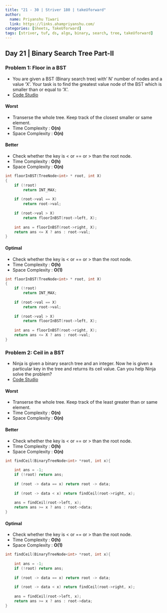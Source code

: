 ```yaml
---
title: "21 - 30 | Striver 180 | takeUforward"
author:
  name: Priyanshu Tiwari
  link: https://links.ahampriyanshu.com/
categories: [Sheets, TakeUforward]
tags: [striver, tuf, ds, algo, binary, search, tree, takeUforward]
---
```


## Day 21 | Binary Search Tree Part-II

### Problem 1: Floor in a BST

* You are given a BST (Binary search tree) with’ N’ number of nodes and a value ‘X’. Your task is to find the greatest value node of the BST which is smaller than or equal to ‘X’.
* [Code Studio](https://www.codingninjas.com/codestudio/problems/920457)

#### Worst

* Transerse the whole tree. Keep track of the closest smaller or same element.
* Time Complexity : **O(n)**
* Space Complexity : **O(n)**

#### Better

* Check whether the key is < or == or > than the root node.
* Time Complexity : **O(h)** 
* Space Complexity : **O(n)**

```cpp
int floorInBST(TreeNode<int> * root, int X)
{
    if (!root)
        return INT_MAX;
 
    if (root->val == X)
        return root->val;
 
    if (root->val > X)
        return floorInBST(root->left, X);
 
    int ans = floorInBST(root->right, X);
    return ans <= X ? ans : root->val;
}
```

#### Optimal 

* Check whether the key is < or == or > than the root node.
* Time Complexity : **O(h)** 
* Space Complexity : **O(1)**

```cpp
int floorInBST(TreeNode<int> * root, int X)
{
    if (!root)
        return INT_MAX;
 
    if (root->val == X)
        return root->val;
 
    if (root->val > X)
        return floorInBST(root->left, X);
 
    int ans = floorInBST(root->right, X);
    return ans <= X ? ans : root->val;
}
```

### Problem 2: Ceil in a BST

* Ninja is given a binary search tree and an integer. Now he is given a particular key in the tree and returns its ceil value. Can you help Ninja solve the problem?
* [Code Studio](https://www.codingninjas.com/codestudio/problems/ceil-from-bst_920464)

#### Worst

* Transerse the whole tree. Keep track of the least greater than or same element.
* Time Complexity : **O(n)** 
* Space Complexity : **O(n)**

#### Better

* Check whether the key is < or == or > than the root node.
* Time Complexity : **O(h)** 
* Space Complexity : **O(n)**

```cpp
int findCeil(BinaryTreeNode<int> *root, int x){
   
    int ans = -1;
    if (!root) return ans;
    
    if (root -> data == x) return root -> data;
    
    if (root -> data < x) return findCeil(root->right, x);
 
    ans = findCeil(root->left, x);
    return ans >= x ? ans : root->data;
}
```


#### Optimal 

* Check whether the key is < or == or > than the root node.
* Time Complexity : **O(h)** 
* Space Complexity : **O(1)**

```cpp
int findCeil(BinaryTreeNode<int> *root, int x){
   
    int ans = -1;
    if (!root) return ans;
    
    if (root -> data == x) return root -> data;
    
    if (root -> data < x) return findCeil(root->right, x);
 
    ans = findCeil(root->left, x);
    return ans >= x ? ans : root->data;
}
```